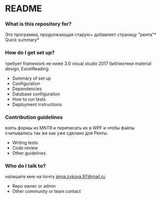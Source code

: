 # README #

### What is this repository for? ###
Это программа, продолжающая старую+
 добавляет страницу "рента"* Quick summary*
### How do I get set up? ###
требует
framework не ниже 3.0
visual studio 2017
библиотеки material design, ExcelReading
* Summary of set up
* Configuration
* Dependencies
* Database configuration
* How to run tests
* Deployment instructions

### Contribution guidelines ###
взять формы из MNTR и переписать их в WPF и чтобы файлы считывались так же как уже сделано для Ренты.
* Writing tests
* Code review
* Other guidelines

### Who do I talk to? ###
напишите мне на почту anna.zykova.97@mail.ru
* Repo owner or admin
* Other community or team contact